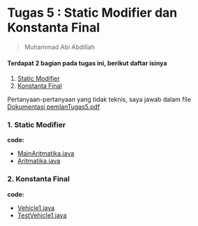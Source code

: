 # Tugas 5 : Static Modifier dan Konstanta Final
> Muhammad Abi Abdillah

#### Terdapat 2 bagian pada tugas ini, berikut daftar isinya
1. [Static Modifier](#static-modifier)
2. [Konstanta Final](#konstanta-final)

Pertanyaan-pertanyaan yang tidak teknis, saya jawab dalam file [Dokumentasi pemlanTugas5.pdf](./Dokumentasi%20pemlanTugas5.pdf)

### 1. Static Modifier
**code:**
- [MainAritmatika.java](./MainAritmatika.java)
- [Aritmatika.java](./Aritmatika.java)

### 2. Konstanta Final
**code:**
- [Vehicle1.java](./Vehicle1.java)
- [TestVehicle1.java](./TestVehicle1.java)
